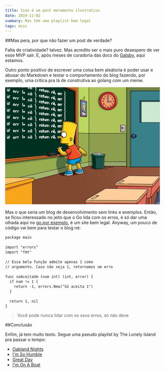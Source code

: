 ```yaml
---
title: Isso é um post meramente ilustrativo
date: 2019-11-02
summary: Mas têm uma playlist bem legal
tags: misc
---
```


##Mas pera, por que não fazer um post de verdade?

Falta de criatividade? talvez. Mas acredito ser o mais puro desespero de ver esse MVP sair. E, após meses de curadoria das docs do [Gatsby][0], aqui estamos.

Outro ponto positivo de escrever uma coisa bem aleátoria é poder usar e abusar do Markdown e testar o comportamento do blog fazendo, por exemplo, uma crítica pra lá de construtiva ao golang com um meme.

![meme do bart escrevendo no quadro negro](./bart-meme.png)

Mas o que seria um blog de desenvolvimento sem links e exemplos. Então, se ficou interessado no jeito que o Go lida com os erros, é só dar uma olhada aqui no [go por exemplo][1], é um site bem legal. Anyway, um pouco de código vai bem para testar o blog né:

```go{11}
package main

import "errors"
import "fmt"

// Essa bela função admite apenas 1 como
// argumento. Caso não seja 1, retornamos um erro

func soAceitaUm (num int) (int, error) {
  if num != 1 {
    return -1, errors.New("Só aceita 1")
  }

  return 1, nil
}
```
> Você pode nunca lidar com os seus erros, só não deve

##Conclusão

Enfim, já tem muito texto. Segue uma pseudo playlist by The Lonely Island pra passar o tempo:
  - [Oakland Nights][2]
  - [I'm So Humble][3]
  - [Great Day][4]
  - [I'm On A Boat][5]

[0]: https://www.gatsbyjs.org/docs/
[1]: http://goporexemplo.golangbr.org/errors.html
[2]: https://www.youtube.com/watch?v=LD4ryByjVyo
[3]: https://www.youtube.com/watch?v=XzbAEHdy8oU
[4]: https://www.youtube.com/watch?v=WRu_-9MBpd4
[5]: https://www.youtube.com/watch?v=R7yfISlGLNU&list=PL30470E52342B95EB&index=2&t=0s